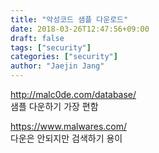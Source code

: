 ```yaml
---
title: "악성코드 샘플 다운로드"
date: 2018-03-26T12:47:56+09:00
draft: false
tags: ["security"]
categories: ["security"]
author: "Jaejin Jang"
---
```


http://malc0de.com/database/ <br>
샘플 다운하기 가장 편함

https://www.malwares.com/ <br>
다운은 안되지만 검색하기 용이
